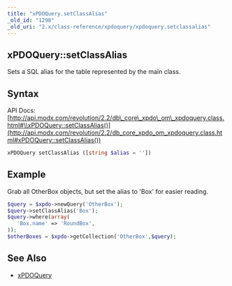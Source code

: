 ```yaml
---
title: "xPDOQuery.setClassAlias"
_old_id: "1298"
_old_uri: "2.x/class-reference/xpdoquery/xpdoquery.setclassalias"
---
```


## xPDOQuery::setClassAlias

Sets a SQL alias for the table represented by the main class.

## Syntax

API Docs: [http://api.modx.com/revolution/2.2/db\_core\_xpdo\_om\_xpdoquery.class.html#\\xPDOQuery::setClassAlias()](http://api.modx.com/revolution/2.2/db_core_xpdo_om_xpdoquery.class.html#xPDOQuery::setClassAlias())

``` php 
xPDOQuery setClassAlias ([string $alias = ''])
```

## Example

Grab all OtherBox objects, but set the alias to 'Box' for easier reading.

``` php 
$query = $xpdo->newQuery('OtherBox');
$query->setClassAlias('Box');
$query->where(array(
   'Box.name' => 'RoundBox',
));
$otherBoxes = $xpdo->getCollection('OtherBox',$query);
```

## See Also

- [xPDOQuery](xpdo/class-reference/xpdoquery "xPDOQuery")